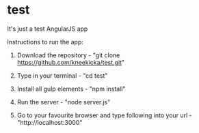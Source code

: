 # test
It's just a test AngularJS app

Instructions to run the app:

1) Download the repository - "git clone https://github.com/kneekicka/test.git"

2) Type in your terminal - "cd test"

3) Install all gulp elements - "npm install"

4) Run the server - "node server.js"

5) Go to your favourite browser and type following into your url - "http://localhost:3000"
